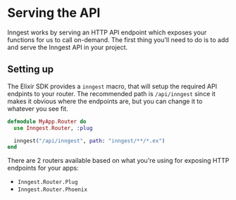 # Serving the API

Inngest works by serving an HTTP API endpoint which exposes your functions for us to
call on-demand. The first thing you'll need to do is to add and serve the Inngest API
in your project.

## Setting up

The Elixir SDK provides a `inngest` macro, that will setup the required API endpints
to your router. The recommended path is `/api/inngest` since it makes it obvious where
the endpoints are, but you can change it to whatever you see fit.

``` elixir
defmodule MyApp.Router do
  use Inngest.Router, :plug

  inngest("/api/inngest", path: "inngest/**/*.ex")
end
```

There are 2 routers available based on what you're using for exposing HTTP endpoints for
your apps:

- `Inngest.Router.Plug`
- `Inngest.Router.Phoenix`
